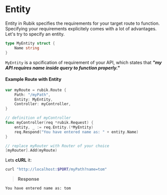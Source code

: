 # Entity

Entity in Rubik specifies the requirements for your target route to function. Specifying your
requirements explicitely comes with a lot of advantages. Let's try to specify an entity.

```go
type MyEntity struct {
	Name string
}
```

`MyEntity` is a spcification of requirement of your API, which states that **_"my API requires
name inside query to function properly."_**

#### Example Route with Entity

```go
var myRoute = rubik.Route {
	Path: "/myPath",
	Entity: MyEntity,
	Controller: myController,
}

// definition of myController
func myController(req *rubik.Request) {
	entity, _ := req.Entity.(*MyEntity)
	req.Respond("You have entered name as: " + entity.Name)
}

// replace myRouter with Router of your choice
[myRouter].Add(myRoute)
```

Lets **cURL** it:

```bash
curl "http://localhost:$PORT/myPath?name=tom"
```

> **Response**

```
You have entered name as: tom
```
